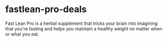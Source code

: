 # fastlean-pro-deals
Fast Lean Pro is a herbal supplement that tricks your brain into imagining that you're fasting and helps you maintain a healthy weight no matter when or what you eat.
